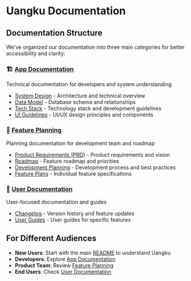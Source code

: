 # Uangku Documentation

## Documentation Structure
We've organized our documentation into three main categories for better accessibility and clarity:

### 🏗️ [App Documentation](app-docs/) 
Technical documentation for developers and system understanding
- [System Design](app-docs/SystemDesign.md) - Architecture and technical overview
- [Data Model](app-docs/DataModel.md) - Database schema and relationships  
- [Tech Stack](app-docs/TechStack.md) - Technology stack and development guidelines
- [UI Guidelines](app-docs/UI_Guidelines.md) - UI/UX design principles and components

### 🎯 [Feature Planning](feature-planning/)
Planning documentation for development team and roadmap
- [Product Requirements (PRD)](feature-planning/PRD.md) - Product requirements and vision
- [Roadmap](feature-planning/Roadmap.md) - Feature roadmap and priorities
- [Development Planning](feature-planning/Development-Planning.md) - Development process and best practices
- [Feature Plans](feature-planning/feature-plans/) - Individual feature specifications

### 👥 [User Documentation](user-docs/)
User-focused documentation and guides
- [Changelog](user-docs/Changelog.md) - Version history and feature updates
- [User Guides](user-docs/user-guides/) - User guides for specific features

## For Different Audiences
- **New Users**: Start with the main [README](../README.md) to understand Uangku
- **Developers**: Explore [App Documentation](app-docs/)
- **Product Team**: Review [Feature Planning](feature-planning/)
- **End Users**: Check [User Documentation](user-docs/)